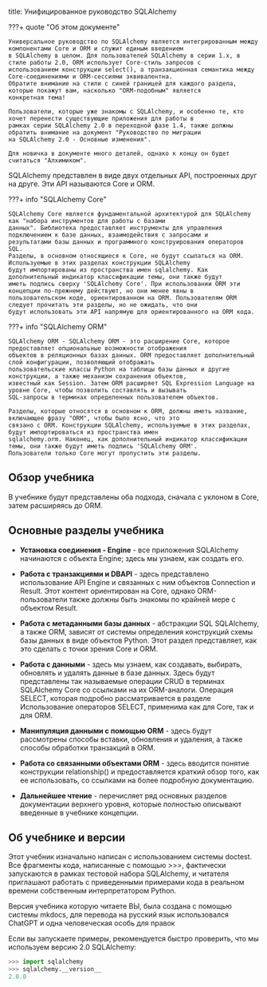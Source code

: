 title: Унифицированное руководство SQLAlchemy

???+ quote "Об этом документе"

    Универсальное руководство по SQLAlchemy является интегрированным между компонентами Core и ORM и служит единым введением
    в SQLAlchemy в целом. Для пользователей SQLAlchemy в серии 1.x, в стиле работы 2.0, ORM использует Core-стиль запросов с
    использованием конструкции select(), а транзакционная семантика между Core-соединениями и ORM-сессиями эквивалентна.
    Обратите внимание на стили с синей границей для каждого раздела, которые покажут вам, насколько "ORM-подобным" является
    конкретная тема!
    
    Пользователи, которые уже знакомы с SQLAlchemy, и особенно те, кто хочет перенести существующие приложения для работы в
    рамках серии SQLAlchemy 2.0 в переходной фазе 1.4, также должны обратить внимание на документ "Руководство по миграции
    на SQLAlchemy 2.0 - Основные изменения".
    
    Для новичка в документе много деталей, однако к концу он будет считаться "Алхимиком".

SQLAlchemy представлен в виде двух отдельных API, построенных друг на друге. Эти API называются Core и ORM.

???+ info "SQLAlchemy Core"

    SQLAlchemy Core является фундаментальной архитектурой для SQLAlchemy как "набора инструментов для работы с базами
    данных". Библиотека предоставляет инструменты для управления подключением к базе данных, взаимодействия с запросами и
    результатами базы данных и программного конструирования операторов SQL.
    Разделы, в основном относящиеся к Core, не будут ссылаться на ORM. Используемые в этих разделах конструкции SQLAlchemy
    будут импортированы из пространства имен sqlalchemy. Как дополнительный индикатор классификации темы, они также будут
    иметь подпись сверху 'SQLAlchemy Core'. При использовании ORM эти концепции по-прежнему действуют, но они менее явны в
    пользовательском коде, ориентированном на ORM. Пользователям ORM следует прочитать эти разделы, но не ожидать, что они
    будут использовать эти API напрямую для ориентированного на ORM кода.

???+ info "SQLAlchemy ORM"

    SQLAlchemy ORM - SQLAlchemy ORM - это расширение Core, которое предоставляет опциональные возможности отображения
    объектов в реляционных базах данных. ORM предоставляет дополнительный слой конфигурации, позволяющий отображать
    пользовательские классы Python на таблицы базы данных и другие конструкции, а также механизм сохранения объектов,
    известный как Session. Затем ORM расширяет SQL Expression Language на уровне Core, чтобы позволить составлять и вызывать
    SQL-запросы в терминах определенных пользователем объектов.
    
    Разделы, которые относятся в основном к ORM, должны иметь название, включающее фразу "ORM", чтобы было ясно, что это
    связано с ORM. Конструкции SQLAlchemy, используемые в этих разделах, будут импортироваться из пространства имен
    sqlalchemy.orm. Наконец, как дополнительный индикатор классификации темы, они также будут иметь подпись 'SQLAlchemy ORM'. 
    Пользователи только Core могут пропустить эти разделы.

## Обзор учебника

В учебнике будут представлены оба подхода, сначала с уклоном в Core, затем расширяясь до ORM.

## Основные разделы учебника

- **Установка соединения - Engine** - все приложения SQLAlchemy начинаются с объекта Engine; здесь мы узнаем, как
  создать его.

- **Работа с транзакциями и DBAPI** - здесь представлено использование API Engine и связанных с ним объектов Connection
  и Result. Этот контент ориентирован на Core, однако ORM-пользователи также должны быть знакомы по крайней мере с
  объектом Result.

- **Работа с метаданными базы данных** - абстракции SQL SQLAlchemy, а также ORM, зависят от системы определения
  конструкций схемы базы данных в виде объектов Python. Этот раздел представляет, как это сделать с точки зрения Core и
  ORM.

- **Работа с данными** - здесь мы узнаем, как создавать, выбирать, обновлять и удалять данные в базе данных. Здесь будут
  представлены так называемые операции CRUD в терминах SQLAlchemy Core со ссылками на их ORM-аналоги. Операция SELECT,
  которая подробно рассматривается в разделе Использование операторов SELECT, применима как для Core, так и для ORM.

- **Манипуляция данными с помощью ORM** - здесь будут рассмотрены способы вставки, обновления и удаления, а также
  способы обработки транзакций в ORM.

- **Работа со связанными объектами ORM** - здесь вводится понятие конструкции relationship() и предоставляется краткий
  обзор того, как ее использовать, со ссылками на более подробную документацию.

- **Дальнейшее чтение** - перечисляет ряд основных разделов документации верхнего уровня, которые полностью описывают
  введенные в учебнике концепции.

## Об учебнике и версии

Этот учебник изначально написан с использованием системы doctest. Все фрагменты кода, написанные с помощью >>>, фактически
запускаются в рамках тестовой набора SQLAlchemy, и читателя приглашают работать с приведенными примерами кода в реальном
времени собственным интерпретатором Python.

Версия учебника которую читаете ВЫ, была создана с помощью системы mkdocs, для перевода на русский язык использовался
ChatGPT и одна человеческая особь для правок

Если вы запускаете примеры, рекомендуется быстро проверить, что мы используем версию 2.0 SQLAlchemy:

```python
>>> import sqlalchemy
>>> sqlalchemy.__version__  
2.0.0
```